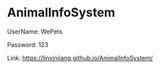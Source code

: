 # AnimalInfoSystem

UserName: WePets

Password: 123

Link: https://linxinjiang.github.io/AnimalInfoSystem/
